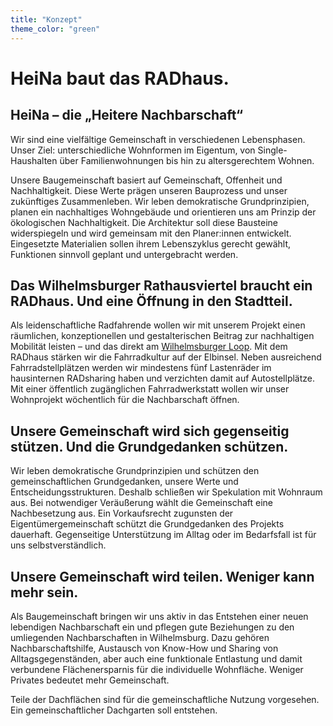 ```yaml
---
title: "Konzept"
theme_color: "green"
---
```


# HeiNa baut das RADhaus.

## HeiNa – die „Heitere Nachbarschaft“

Wir sind eine vielfältige Gemeinschaft in verschiedenen Lebensphasen.
Unser Ziel: unterschiedliche Wohnformen im Eigentum, von Single-Haushalten über Familienwohnungen bis hin zu altersgerechtem Wohnen. 

Unsere Baugemeinschaft basiert auf Gemeinschaft, Offenheit und Nachhaltigkeit.
Diese Werte prägen unseren Bauprozess und unser zukünftiges Zusammenleben.
Wir leben demokratische Grundprinzipien, planen ein nachhaltiges Wohngebäude und orientieren
uns am Prinzip der ökologischen Nachhaltigkeit. Die Architektur soll diese Bausteine widerspiegeln
und wird gemeinsam mit den Planer:innen entwickelt. Eingesetzte Materialien sollen ihrem Lebenszyklus gerecht
gewählt, Funktionen sinnvoll geplant und untergebracht werden.

## Das Wilhelmsburger Rathausviertel braucht ein RADhaus. Und eine Öffnung in den Stadtteil.

Als leidenschaftliche Radfahrende wollen wir mit unserem Projekt einen räumlichen, konzeptionellen und gestalterischen Beitrag
zur nachhaltigen Mobilität leisten – und das direkt am
[Wilhelmsburger Loop](https://www.hamburg.de/politik-und-verwaltung/bezirke/mitte/themen/planen-bauen-wohnen/verkehr/loop-67416).
Mit dem RADhaus stärken wir die Fahrradkultur auf der Elbinsel. Neben ausreichend Fahrradstellplätzen werden wir mindestens fünf
Lastenräder im hausinternen RADsharing haben und verzichten damit auf Autostellplätze. Mit einer öffentlich zugänglichen Fahrradwerkstatt
wollen wir unser Wohnprojekt wöchentlich für die Nachbarschaft öffnen.

## Unsere Gemeinschaft wird sich gegenseitig stützen. Und die Grundgedanken schützen.

Wir leben demokratische Grundprinzipien und schützen den gemeinschaftlichen Grundgedanken, unsere Werte und Entscheidungsstrukturen.
Deshalb schließen wir Spekulation mit Wohnraum aus. Bei notwendiger Veräußerung wählt die Gemeinschaft eine Nachbesetzung aus.
Ein Vorkaufsrecht zugunsten der Eigentümergemeinschaft schützt die Grundgedanken des Projekts dauerhaft. Gegenseitige Unterstützung
im Alltag oder im Bedarfsfall ist für uns selbstverständlich.

## Unsere Gemeinschaft wird teilen. Weniger kann mehr sein.

Als Baugemeinschaft bringen wir uns aktiv in das Entstehen einer neuen lebendigen Nachbarschaft ein und pflegen gute Beziehungen
zu den umliegenden Nachbarschaften in Wilhelmsburg. Dazu gehören Nachbarschaftshilfe, Austausch von Know-How und Sharing von
Alltagsgegenständen, aber auch eine funktionale Entlastung und damit verbundene Flächenersparnis für die individuelle Wohnfläche.
Weniger Privates bedeutet mehr Gemeinschaft.

Teile der Dachflächen sind für die gemeinschaftliche Nutzung vorgesehen. Ein gemeinschaftlicher Dachgarten soll entstehen.

